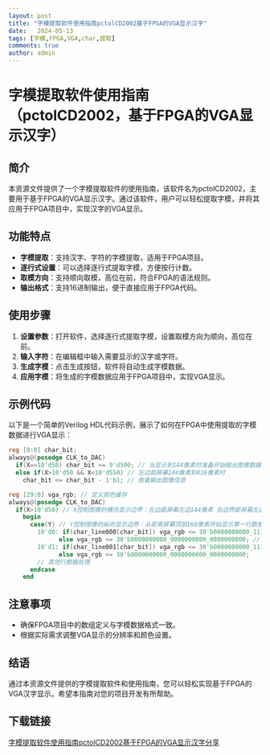 ```yaml
---
layout: post
title: "字模提取软件使用指南pctolCD2002基于FPGA的VGA显示汉字"
date:   2024-05-13
tags: [字模,FPGA,VGA,char,提取]
comments: true
author: admin
---
```

# 字模提取软件使用指南（pctolCD2002，基于FPGA的VGA显示汉字）

## 简介
本资源文件提供了一个字模提取软件的使用指南，该软件名为pctolCD2002，主要用于基于FPGA的VGA显示汉字。通过该软件，用户可以轻松提取字模，并将其应用于FPGA项目中，实现汉字的VGA显示。

## 功能特点
- **字模提取**：支持汉字、字符的字模提取，适用于FPGA项目。
- **逐行式设置**：可以选择逐行式提取字模，方便按行计数。
- **取模方向**：支持顺向取模，高位在前，符合FPGA的语法规则。
- **输出格式**：支持16进制输出，便于直接应用于FPGA代码。

## 使用步骤
1. **设置参数**：打开软件，选择逐行式提取字模，设置取模方向为顺向，高位在前。
2. **输入字符**：在编辑框中输入需要显示的汉字或字符。
3. **生成字模**：点击生成按钮，软件将自动生成字模数据。
4. **应用字模**：将生成的字模数据应用于FPGA项目中，实现VGA显示。

## 示例代码
以下是一个简单的Verilog HDL代码示例，展示了如何在FPGA中使用提取的字模数据进行VGA显示：

```verilog
reg [8:0] char_bit;
always@(posedge CLK_to_DAC)
  if(X==10'd50) char_bit <= 9'd500; // 当显示到144像素时准备开始输出图像数据
  else if(X>10'd50 && X<10'd550) // 左边距屏幕144像素到416像素时
    char_bit <= char_bit - 1'b1; // 倒着输出图像信息

reg [29:0] vga_rgb; // 定义颜色缓存
always@(posedge CLK_to_DAC)
  if(X>10'd50) // X控制图像的横向显示边界：左边距屏幕左边144像素 右边界距屏幕左边界416像素
    begin
      case(Y) // Y控制图像的纵向显示边界：从距离屏幕顶部160像素开始显示第一行数据
        10'd0: if(char_line000[char_bit]) vga_rgb <= 30'b0000000000_1111111111_0000000000; // 如果该行有数据 则颜色为绿色
              else vga_rgb <= 30'b0000000000_0000000000_0000000000; // 否则为白色
        10'd1: if(char_line001[char_bit]) vga_rgb <= 30'b0000000000_1111111111_0000000000; // 如果该行有数据 则颜色为绿色
              else vga_rgb <= 30'b0000000000_0000000000_0000000000;
        // 其他行数据处理
      endcase
    end
```

## 注意事项
- 确保FPGA项目中的数组定义与字模数据格式一致。
- 根据实际需求调整VGA显示的分辨率和颜色设置。

## 结语
通过本资源文件提供的字模提取软件和使用指南，您可以轻松实现基于FPGA的VGA汉字显示。希望本指南对您的项目开发有所帮助。

## 下载链接

[字模提取软件使用指南pctolCD2002基于FPGA的VGA显示汉字分享](https://pan.quark.cn/s/6137c027721f)